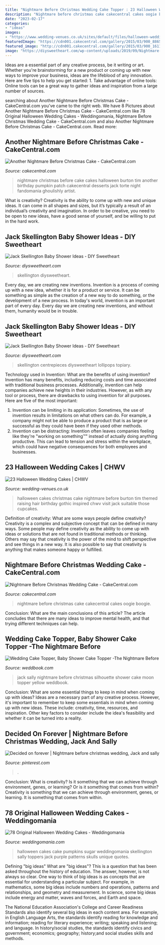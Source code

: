 ```yaml
---
title: "Nightmare Before Christmas Wedding Cake Topper : 23 Halloween Wedding Cakes"
description: "Nightmare before christmas cake cakecentral cakes oogie boogie"
date: "2023-02-17"
categories:
- "ideas"
images:
- "https://www.wedding-venues.co.uk/sites/default/files/halloween-wedding-cakes-partydecor88.jpg"
featuredImage: "https://cdn001.cakecentral.com/gallery/2015/03/900_886558XFyi_another-nightmare-before-christmas-cake.jpg"
featured_image: "http://cdn001.cakecentral.com/gallery/2015/03/900_16117Qa5r_nightmare-before-christmas-wedding-cake.jpg"
image: "https://diysweetheart.com/wp-content/uploads/2019/09/Nightmare-before-Christmas-Cupcake-stand.jpg"
---
```



Ideas are a essential part of any creative process, be it writing or art. Whether you're brainstorming for a new product or coming up with new ways to improve your business, ideas are the lifeblood of any innovation. Here are five tips to help you get started: 1. Take advantage of online tools: Online tools can be a great way to gather ideas and inspiration from a large number of sources.

	

		
searching about Another Nightmare Before Christmas Cake - CakeCentral.com you've came to the right web. We have 8 Pictures about Another Nightmare Before Christmas Cake - CakeCentral.com like 78 Original Halloween Wedding Cakes - Weddingomania, Nightmare Before Christmas Wedding Cake - CakeCentral.com and also Another Nightmare Before Christmas Cake - CakeCentral.com. Read more:
		
    
## Another Nightmare Before Christmas Cake - CakeCentral.com

<img loading=lazy src="https://cdn001.cakecentral.com/gallery/2015/03/900_886558XFyi_another-nightmare-before-christmas-cake.jpg" onerror="this.onerror=null;this.src='https://tse1.mm.bing.net/th?id=OIP.s0D7GaAoWIPb-MbxHn3RTAHaIP&amp;pid=15.1';" alt="Another Nightmare Before Christmas Cake - CakeCentral.com">

_Source: cakecentral.com_

>nightmare christmas before cake cakes halloween burton tim another birthday pumpkin patch cakecentral desserts jack torte night fandomania ghoulishly artist. 

	

What is creativity?
Creativity is the ability to come up with new and unique ideas. It can come in all shapes and sizes, but it’s typically a result of an individual’s creativity and imagination. In order to be creative, you need to be open to new ideas, have a good sense of yourself, and be willing to put in the hard work.

    
## Jack Skellington Baby Shower Ideas - DIY Sweetheart

<img loading=lazy src="https://diysweetheart.com/wp-content/uploads/2019/09/Nightmare-before-Christmas-Cupcake-stand.jpg" onerror="this.onerror=null;this.src='https://tse2.mm.bing.net/th?id=OIP.Vy68ACwOFHO_8jzEzq89cAHaHa&amp;pid=15.1';" alt="Jack Skellington Baby Shower Ideas - DIY Sweetheart">

_Source: diysweetheart.com_

>skellington diysweetheart. 

	

Every day, we are creating new inventions.
Invention is a process of coming up with a new idea, whether it is for a product or service. It can be something as simple as the creation of a new way to do something, or the development of a new process. In today's world, invention is an important part of every day. Every day we are creating new inventions, and without them, humanity would be in trouble.

    
## Jack Skellington Baby Shower Ideas - DIY Sweetheart

<img loading=lazy src="https://diysweetheart.com/wp-content/uploads/2019/09/Nightmare-before-christmas-centerpieces.jpg" onerror="this.onerror=null;this.src='https://tse1.mm.bing.net/th?id=OIP.ZAO_Y2XecnZnaBHdoegy2QHaJ4&amp;pid=15.1';" alt="Jack Skellington Baby Shower Ideas - DIY Sweetheart">

_Source: diysweetheart.com_

>skellington centrepieces diysweetheart lollipops topiary. 

	

Technology used in Invention: What are the benefits of using invention?
Invention has many benefits, including reducing costs and time associated with traditional business processes. Additionally, invention can help companies achieve new heights in their industries. However, as with any tool or process, there are drawbacks to using invention for all purposes. Here are five of the most important: 
1) Invention can be limiting in its application: Sometimes, the use of invention results in limitations on what others can do. For example, a company might not be able to produce a product that is as large or successful as they could have been if they used other methods. 
2) Invention can be distracting: Invention often leaves companies feeling like they're "working on something™" instead of actually doing anything productive. This can lead to tension and stress within the workplace, which could have negative consequences for both employees and businesses.

    
## 23 Halloween Wedding Cakes | CHWV

<img loading=lazy src="https://www.wedding-venues.co.uk/sites/default/files/halloween-wedding-cakes-partydecor88.jpg" onerror="this.onerror=null;this.src='https://tse2.mm.bing.net/th?id=OIP.s9s2u5qCgo-VUaoMqVN2-gHaLw&amp;pid=15.1';" alt="23 Halloween Wedding Cakes | CHWV">

_Source: wedding-venues.co.uk_

>halloween cakes christmas cake nightmare before burton tim themed raising hair birthday gothic inspired chwv visit jack suitable those cupcakes. 

	

Definition of creativity: What are some ways people define creativity?
Creativity is a complex and subjective concept that can be defined in many ways. Some people may define creativity as the ability to come up with ideas or solutions that are not found in traditional methods or thinking. Others may say that creativity is the power of the mind to shift perspective and see things in a new way. It is also possible to say that creativity is anything that makes someone happy or fulfilled.

    
## Nightmare Before Christmas Wedding Cake - CakeCentral.com

<img loading=lazy src="http://cdn001.cakecentral.com/gallery/2015/03/900_16117Qa5r_nightmare-before-christmas-wedding-cake.jpg" onerror="this.onerror=null;this.src='https://tse4.mm.bing.net/th?id=OIP.q7G3NQbc6fIEmXMW_PWV4QHaLH&amp;pid=15.1';" alt="Nightmare Before Christmas Wedding Cake - CakeCentral.com">

_Source: cakecentral.com_

>nightmare before christmas cake cakecentral cakes oogie boogie. 

	

Conclusion: What are the main conclusions of this article?
The article concludes that there are many ideas to improve mental health, and that trying different techniques can help.

    
## Wedding Cake Topper, Baby Shower Cake Topper -The Nightmare Before

<img loading=lazy src="http://s3.weddbook.me/t1/2/8/8/2880720/wedding-cake-topper-baby-shower-cake-topper-the-nightmare-before-christmas-jack-and-sally-silhouette-with-a-yellow-moon.jpg" onerror="this.onerror=null;this.src='https://tse3.mm.bing.net/th?id=OIP.9FBZBrlQLjWl65clmUFMxAHaJF&amp;pid=15.1';" alt="Wedding Cake Topper, Baby Shower Cake Topper -The Nightmare Before">

_Source: weddbook.com_

>jack sally nightmare before christmas silhouette shower cake moon topper yellow weddbook. 

	

Conclusion: What are some essential things to keep in mind when coming up with ideas?
Ideas are a necessary part of any creative process. However, it's important to remember to keep some essentials in mind when coming up with new ideas. These include: creativity, time, resources, and inspiration. Other key factors to consider include the idea's feasibility and whether it can be turned into a reality.

    
## Decided On Forever | Nightmare Before Christmas Wedding, Jack And Sally

<img loading=lazy src="https://i.pinimg.com/736x/44/8e/0e/448e0e8c7bd4167d8cae0bfe4b93be89--jack-and-sally-christmas-wedding.jpg" onerror="this.onerror=null;this.src='https://tse4.mm.bing.net/th?id=OIP.haJWIgGni4n5cT4OQs3lRQHaIa&amp;pid=15.1';" alt="Decided on forever | Nightmare before christmas wedding, Jack and sally">

_Source: pinterest.com_

>. 

	

Conclusion: What is creativity? Is it something that we can achieve through environment, genes, or learning? Or is it something that comes from within?
Creativity is something that we can achieve through environment, genes, or learning. It is something that comes from within.

    
## 78 Original Halloween Wedding Cakes - Weddingomania

<img loading=lazy src="https://i.weddingomania.com/original-halloween-wedding-cakes-31.jpg" onerror="this.onerror=null;this.src='https://tse4.mm.bing.net/th?id=OIP.uO0kYa-4Ce46EwxifjEU4AHaN9&amp;pid=15.1';" alt="78 Original Halloween Wedding Cakes - Weddingomania">

_Source: weddingomania.com_

>halloween cakes cake pumpkins sugar weddingomania skellington sally toppers jack purple patterns skulls unique quotes. 

	

Defining "big ideas"
What are "big ideas"? This is a question that has been asked throughout the history of education. The answer, however, is not always so clear.
One way to think of big ideas is as concepts that are essential for understanding a particular subject. For example, in mathematics, some big ideas include numbers and operations, patterns and relationships, and geometry and measurement. In science, some big ideas include energy and matter, waves and forces, and Earth and space.

The National Education Association's College and Career Readiness Standards also identify several big ideas in each content area. For example, in English Language Arts, the standards identify reading for knowledge and information; reading for literary experience; writing; speaking and listening; and language. In history/social studies, the standards identify civics and government; economics; geography; history;and social studies skills and methods.

